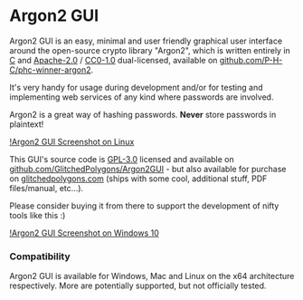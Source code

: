 # Argon2 GUI

Argon2 GUI is an easy, minimal and user friendly graphical user interface around the open-source crypto library
"Argon2", which is written entirely in [C](https://en.wikipedia.org/wiki/C_(programming_language)) and 
[Apache-2.0](https://www.apache.org/licenses/LICENSE-2.0) / 
[CC0-1.0](https://creativecommons.org/share-your-work/public-domain/cc0) dual-licensed, available on 
[github.com/P-H-C/phc-winner-argon2](https://github.com/P-H-C/phc-winner-argon2).

It's very handy for usage during development and/or for testing and implementing web services of any kind where 
passwords are involved.

Argon2 is a great way of hashing passwords. **Never** store passwords in plaintext!

[!Argon2 GUI Screenshot on Linux](https://files.glitchedpolygons.com/api/v1/files/qaxtmd53t3oq8g08)

This GUI's source code is [GPL-3.0](https://github.com/GlitchedPolygons/Argon2GUI/blob/main/LICENSE) licensed and 
available on [github.com/GlitchedPolygons/Argon2GUI](https://github.com/GlitchedPolygons/Argon2GUI) - but also 
available for purchase on [glitchedpolygons.com](https://glitchedpolygons.com) (ships with some cool, additional 
stuff, PDF files/manual, etc...). 

Please consider buying it from there to support the development of nifty tools like this :)

[!Argon2 GUI Screenshot on Windows 10](https://files.glitchedpolygons.com/api/v1/files/5qxc1mrit7gc9fef)

### Compatibility

Argon2 GUI is available for Windows, Mac and Linux on the x64 architecture respectively. More are potentially 
supported, but not officially tested.
